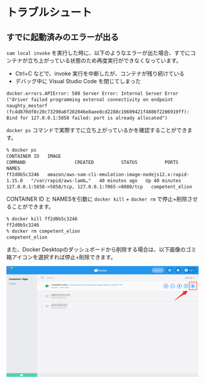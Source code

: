 # トラブルシュート

## すでに起動済みのエラーが出る

`sam local invoke` を実行した時に、以下のようなエラーが出た場合、すでにコンテナが立ち上がっている状態のため再度実行ができなくなっています。
- Ctrl+C などで、invoke 実行を中断したが、コンテナが残り続けている
- デバッグ中に Visual Studio Code を閉じてしまった

```
docker.errors.APIError: 500 Server Error: Internal Server Error ("driver failed programming external connectivity on endpoint naughty_mestorf (fc4d870df8c20c73290a6f202046e8aee8cd2288c19609421f4886f2206919ff): Bind for 127.0.0.1:5858 failed: port is already allocated")
```

`docker ps` コマンドで実際すでに立ち上がっているかを確認することができます。

```
% docker ps
CONTAINER ID   IMAGE                                                        COMMAND                  CREATED          STATUS          PORTS                                                NAMES
ff2d0b5c3246   amazon/aws-sam-cli-emulation-image-nodejs12.x:rapid-1.15.0   "/var/rapid/aws-lamb…"   40 minutes ago   Up 40 minutes   127.0.0.1:5858->5858/tcp, 127.0.0.1:7065->8080/tcp   competent_elion
```

CONTAINER ID と NAMESを引数に `docker kill` + `docker rm` で停止+削除させることができます。

```
% docker kill ff2d0b5c3246
ff2d0b5c3246
% docker rm competent_elion
competent_elion
```

また、Docker Desktopのダッシュボードから削除する場合は、以下画像のゴミ箱アイコンを選択すれば停止+削除できます。

<img src="./media/error-already-allocated.png" alt="起動済みエラーDocker Desktopから削除">
